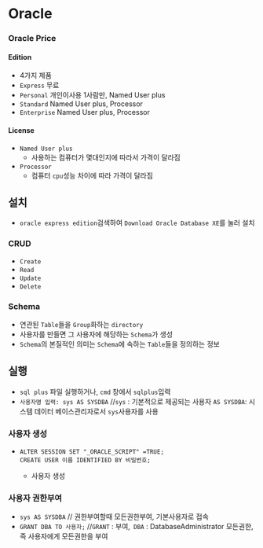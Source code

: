 # Oracle

### Oracle Price
#### Edition
- 4가지 제품
- ```Express``` 	무료
- ```Personal``` 	개인이사용 1사람만, Named User plus
- ```Standard``` 	Named User plus, Processor
- ```Enterprise```  	Named User plus, Processor
#### License
- ```Named User plus``` 
 	- 사용하는 컴퓨터가 몇대인지에 따라서 가격이 달라짐
- ```Processor```
	- 컴퓨터 ```cpu```성능 차이에 따라 가격이 달라짐


## 설치
- ```oracle express edition```검색하여 ```Download Oracle Database XE```를 눌러 설치

### CRUD
- ```Create```
- ```Read```
- ```Update```
- ```Delete```

### Schema
- 연관된 ```Table```들을 ```Group```화하는 ```directory```
- 사용자를 만들면 그 사용자에 해당하는 ```Schema```가 생성
- ```Schema```의 본질적인 의미는 ```Schema```에 속하는 ```Table```들을 정의하는 정보
 
## 실행
- ```sql plus``` 파일 실행하거나, ```cmd``` 창에서 ```sqlplus```입력
- ```사용자명 입력: sys AS SYSDBA```	//```sys``` : 기본적으로 제공되는 사용자 ```AS SYSDBA```: 시스템 데이터 베이스관리자로서 ```sys```사용자를 사용

### 사용자 생성
- ```
  ALTER SESSION SET "_ORACLE_SCRIPT" =TRUE;
  CREATE USER 이름 IDENTIFIED BY 비밀번호;  
  ```
  - 사용자 생성
 
### 사용자 권한부여
- ```sys AS SYSDBA```	// 권한부여할때 모든권한부여, 기본사용자로 접속
- ```GRANT DBA TO 사용자;```	//```GRANT``` : 부여,``` DBA``` : DatabaseAdministrator 모든권한,즉 사용자에게 모든권한을 부여
